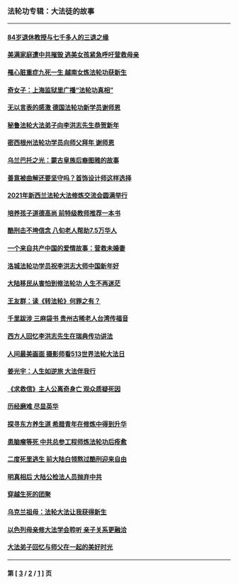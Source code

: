 ### 法轮功专辑：大法徒的故事
---
#### [84岁退休教授与七千多人的三退之缘](../../pages/nf1147481/n13796650.md?08120430) 
#### [美满家庭遭中共摧毁 逃美女孩紧急呼吁营救母亲](../../pages/nf1147481/n13792859.md?08120430) 
#### [罹心脏重症九死一生 越南女炼法轮功获新生](../../pages/nf1147481/n13732766.md?08120430) 
#### [奇女子：上海监狱里广播“法轮功真相”](../../pages/nf1147481/n13726443.md?08120430) 
#### [无以言表的感激 德国法轮功新学员谢师恩](../../pages/nf1147481/n13543790.md?08120430) 
#### [秘鲁法轮大法弟子向李洪志先生恭贺新年](../../pages/nf1147481/n13540182.md?08120430) 
#### [密西根州法轮功学员向师父拜年 谢师恩](../../pages/nf1147481/n13538183.md?08120430) 
#### [乌兰巴托之光：蒙古皇族后裔图雅的故事](../../pages/nf1147481/n13155759.md?08120430) 
#### [善意被曲解还要坚守吗？首饰设计师这样选择](../../pages/nf1147481/n13077575.md?08120430) 
#### [2021年新西兰法轮大法修炼交流会圆满举行](../../pages/nf1147481/n13033149.md?08120430) 
#### [培养孩子道德高尚 前特级教师推荐一本书](../../pages/nf1147481/n12938640.md?08120430) 
#### [酷刑击不垮信念 八旬老人帮助7.5万华人](../../pages/nf1147481/n12880712.md?08120430) 
#### [一个来自共产中国的爱情故事：营救未婚妻](../../pages/nf1147481/n12778386.md?08120430) 
#### [洛城法轮功学员祝李洪志大师中国新年好](../../pages/nf1147481/n12724685.md?08120430) 
#### [大陆移民从害怕到修法轮功 人生不再迷茫](../../pages/nf1147481/n12414325.md?08120430) 
#### [王友群：读《转法轮》何罪之有？](../../pages/nf1147481/n12408647.md?08120430) 
#### [千里跋涉 三麻袋书 贵州古稀老人台湾传福音](../../pages/nf1147481/n12198750.md?08120430) 
#### [西方人回忆李洪志先生在瑞典传功讲法](../../pages/nf1147481/n12099607.md?08120430) 
#### [人间最美画面 摄影师看513世界法轮大法日](../../pages/nf1147481/n12094118.md?08120430) 
#### [姜光宇：人生如逆旅 大法伴我行](../../pages/nf1147481/n12088664.md?08120430) 
#### [《求救信》主人公离奇身亡 观众质疑死因](../../pages/nf1147481/n11845215.md?08120430) 
#### [历经磨难 尽显英华](../../pages/nf1147481/n11723297.md?08120430) 
#### [探寻东方养生道 希腊青年在修炼中得到升华](../../pages/nf1147481/n11494502.md?08120430) 
#### [患脑瘤等死 中共总参工程师炼法轮功后痊愈](../../pages/nf1147481/n11466682.md?08120430) 
#### [二度死里逃生 前大陆白领熬过酷刑迎来自由](../../pages/nf1147481/n11368594.md?08120430) 
#### [明真相后 大陆公检法人员抛弃中共](../../pages/nf1147481/n11358618.md?08120430) 
#### [穿越生死的团聚](../../pages/nf1147481/n11258922.md?08120430) 
#### [乌克兰祖母：法轮大法让我获得新生](../../pages/nf1147481/n11269457.md?08120430) 
#### [以色列母亲修大法学会聆听 亲子关系更融洽](../../pages/nf1147481/n11268195.md?08120430) 
#### [大法弟子回忆与师父在一起的美好时光](../../pages/nf1147481/n11267759.md?08120430) 

---
#### 第 [ [3](./3.md?08120430) / [2](./2.md?08120430) / [1](./1.md?08120430) ] 页
